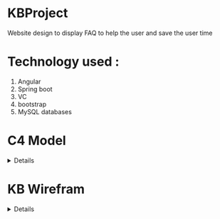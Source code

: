 # KBProject
 Website design to display FAQ to help the user and save the user time 

# Technology used :
1. Angular 
2. Spring boot 
3. VC 
4. bootstrap 
5. MySQL databases 


# C4 Model
<details >


![] (\image\context.jpg)
![] (\image\KG%20component.png)
![] (\image\KG%20container.jpg)
</details>


# KB Wirefram

<details >
![] (Website%20Wireframing%20Template%20(1).jpg)


# ER Model 

<details >
![] (\image\ERmodel.drawio.png)
</details>